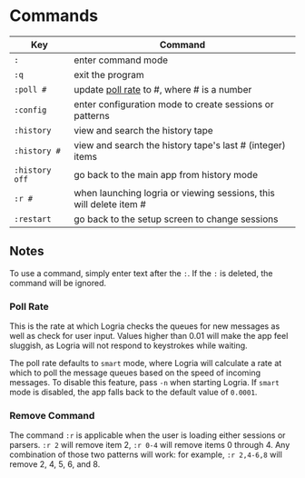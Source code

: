 # Commands

| Key | Command |
|--|--|
| `:` | enter command mode |
| `:q` | exit the program |
| `:poll #` | update [poll rate](#poll-rate) to #, where # is a number |
| `:config` | enter configuration mode to create sessions or patterns |
| `:history` | view and search the history tape |
| `:history #` | view and search the history tape's last # (integer) items |
| `:history off` | go back to the main app from history mode |
| `:r #` | when launching logria or viewing sessions, this will delete item # |
| `:restart` | go back to the setup screen to change sessions |

## Notes

To use a command, simply enter text after the `:`. If the `:` is deleted, the  command will be ignored.

### Poll Rate

This is the rate at which Logria checks the queues for new messages as well as check for user input. Values higher than 0.01 will make the app feel sluggish, as Logria will not respond to keystrokes while waiting.

The poll rate defaults to `smart` mode, where Logria will calculate a rate at which to poll the message queues based on the speed of incoming messages. To disable this feature, pass `-n` when starting Logria. If `smart` mode is disabled, the app falls back to the default value of `0.0001`.

### Remove Command

The command `:r` is applicable when the user is loading either sessions or parsers. `:r 2` will remove item 2, `:r 0-4` will remove items 0 through 4. Any combination of those two patterns will work: for example, `:r 2,4-6,8` will remove 2, 4, 5, 6, and 8.
